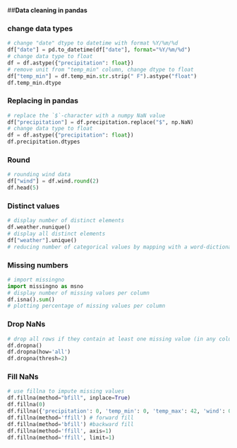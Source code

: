 
##__Data cleaning in pandas__

### change data types

```python
# change "date" dtype to datetime with format %Y/%m/%d
df["date"] = pd.to_datetime(df["date"], format="%Y/%m/%d")
# change data type to float
df = df.astype({"precipitation": float})
# remove unit from "temp_min" column, change dtype to float
df["temp_min"] = df.temp_min.str.strip(" F").astype("float")
df.temp_min.dtype
```

### Replacing in pandas

```python
# replace the `$`-character with a numpy NaN value
df["precipitation"] = df.precipitation.replace("$", np.NaN)
# change data type to float
df = df.astype({"precipitation": float})
df.precipitation.dtypes
```

### Round 
```python
# rounding wind data
df["wind"] = df.wind.round(2)
df.head(5)
```

### Distinct values 

```python
# display number of distinct elements
df.weather.nunique()
# display all distinct elements
df["weather"].unique()
# reducing number of categorical values by mapping with a word-dictionary
```


### Missing numbers

```python
# import missingno
import missingno as msno
# display number of missing values per column
df.isna().sum()
# plotting percentage of missing values per column
```

### Drop NaNs 

```python
# drop all rows if they contain at least one missing value (in any column)
df.dropna()
df.dropna(how='all')
df.dropna(thresh=2)
```


### Fill NaNs

```python
# use fillna to impute missing values
df.fillna(method="bfill", inplace=True)
df.fillna(0)
df.fillna({'precipitation': 0, 'temp_min': 0, 'temp_max': 42, 'wind': 0, 'weather': 'no_weather'})
df.fillna(method='ffill') # forward fill
df.fillna(method='bfill') #backward fill
df.fillna(method='ffill', axis=1)
df.fillna(method='ffill', limit=1)
```

